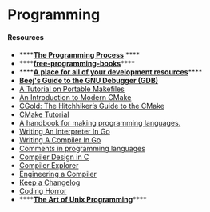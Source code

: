 # Programming

#### Resources

* \*\*\*\*[**The Programming Process**](http://www2.hawaii.edu/~takebaya/ics111/process_of_programming/process_of_programming.html) ****
*  ****[**free-programming-books**](https://github.com/EbookFoundation/free-programming-books)\*\*\*\*
* \*\*\*\*[**A place for all of your development resources**](https://devsource.netlify.app)\*\*\*\*
* [**Beej's Guide to the GNU Debugger \(GDB\)**](https://beej.us/guide/bggdb/)
* [A Tutorial on Portable Makefiles](https://nullprogram.com/blog/2017/08/20/)
* [An Introduction to Modern CMake](https://cliutils.gitlab.io/modern-cmake/)
* [CGold: The Hitchhiker’s Guide to the CMake](https://cgold.readthedocs.io/)
* [CMake Tutorial](https://cmake.org/cmake/help/latest/guide/tutorial/index.html)
* [A handbook for making programming languages.](http://craftinginterpreters.com/)
* [Writing An Interpreter In Go](https://interpreterbook.com/)
* [Writing A Compiler In Go](https://compilerbook.com/)
* [Comments in programming languages](https://www.gavilan.edu/csis/languages/comments.html)
* [Compiler Design in C](https://holub.com/compiler)
* [Compiler Explorer](https://godbolt.org)
* [Engineering a Compiler](https://dl.acm.org/doi/pdf/10.5555/2737838)
* [Keep a Changelog](https://keepachangelog.com/en/1.0.0/)
* [Coding Horror](https://blog.codinghorror.com)
* \*\*\*\*[**The Art of Unix Programming**](http://catb.org/esr/writings/taoup/html/index.html)\*\*\*\*

